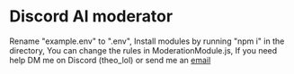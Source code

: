 # Discord AI moderator

Rename "example.env" to ".env",
Install modules by running "npm i" in the directory,
You can change the rules in ModerationModule.js,
If you need help DM me on Discord (theo_lol) or send me an [email](mailto://contact@imtheo.lol)
